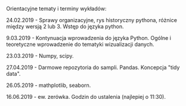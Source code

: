 Orientacyjne tematy i terminy wykładów:

24.02.2019 - Sprawy organizacyjne, rys historyczny pythona, różnice między wersją 2 lub 3. Wstęp do języka python.

9.03.2019 - Kontynuacja wprowadzenia do języka Python. Ogólne i teoretyczne wprowadzenie do tematyki wizualizacji danych.

23.03.2019 - Numpy, scipy.

27.04.2019 - Darmowe repozytoria do sampli. Pandas. Koncepcja "tidy data".

26.05.2019 -  mathplotlib, seaborn.

16.06.2019 - ew. zerówka. Godzin do ustalenia (najlepiej o 11:30).
